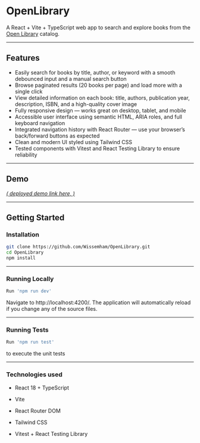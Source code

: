 # OpenLibrary

A React + Vite + TypeScript web app to search and explore books from the [Open Library](https://openlibrary.org/) catalog.

---

## Features

- Easily search for books by title, author, or keyword with a smooth debounced input and a manual search button
- Browse paginated results (20 books per page) and load more with a single click
- View detailed information on each book: title, authors, publication year, description, ISBN, and a high-quality cover image
- Fully responsive design — works great on desktop, tablet, and mobile
- Accessible user interface using semantic HTML, ARIA roles, and full keyboard navigation
- Integrated navigation history with React Router — use your browser’s back/forward buttons as expected
- Clean and modern UI styled using Tailwind CSS
- Tested components with Vitest and React Testing Library to ensure reliability

---

## Demo

*[( deployed demo link here, )](https://openlibrary12.netlify.app/)*

---

## Getting Started


### Installation

```bash
git clone https://github.com/Wissemham/OpenLibrary.git  
cd OpenLibrary
npm install
```
---
### Running Locally
```bash
Run 'npm run dev'
```
Navigate to http://localhost:4200/. The application will automatically reload if you change any of the source files.

---
### Running Tests
```bash
Run 'npm run test'
```
to execute the unit tests

---

### Technologies used

- React 18 + TypeScript

- Vite

- React Router DOM

- Tailwind CSS

- Vitest + React Testing Library
